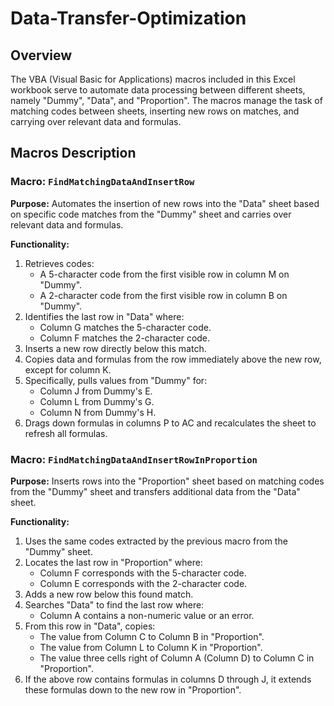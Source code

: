# Data-Transfer-Optimization
## Overview

The VBA (Visual Basic for Applications) macros included in this Excel workbook serve to automate data processing between different sheets, namely "Dummy", "Data", and "Proportion". The macros manage the task of matching codes between sheets, inserting new rows on matches, and carrying over relevant data and formulas.

## Macros Description

### Macro: `FindMatchingDataAndInsertRow`

**Purpose:** 
Automates the insertion of new rows into the "Data" sheet based on specific code matches from the "Dummy" sheet and carries over relevant data and formulas.

**Functionality:**

1. Retrieves codes:
   - A 5-character code from the first visible row in column M on "Dummy".
   - A 2-character code from the first visible row in column B on "Dummy".
2. Identifies the last row in "Data" where:
   - Column G matches the 5-character code.
   - Column F matches the 2-character code.
3. Inserts a new row directly below this match.
4. Copies data and formulas from the row immediately above the new row, except for column K.
5. Specifically, pulls values from "Dummy" for:
   - Column J from Dummy's E.
   - Column L from Dummy's G.
   - Column N from Dummy's H.
6. Drags down formulas in columns P to AC and recalculates the sheet to refresh all formulas.

### Macro: `FindMatchingDataAndInsertRowInProportion`

**Purpose:** 
Inserts rows into the "Proportion" sheet based on matching codes from the "Dummy" sheet and transfers additional data from the "Data" sheet.

**Functionality:**

1. Uses the same codes extracted by the previous macro from the "Dummy" sheet.
2. Locates the last row in "Proportion" where:
   - Column F corresponds with the 5-character code.
   - Column E corresponds with the 2-character code.
3. Adds a new row below this found match.
4. Searches "Data" to find the last row where:
   - Column A contains a non-numeric value or an error.
5. From this row in "Data", copies:
   - The value from Column C to Column B in "Proportion".
   - The value from Column L to Column K in "Proportion".
   - The value three cells right of Column A (Column D) to Column C in "Proportion".
6. If the above row contains formulas in columns D through J, it extends these formulas down to the new row in "Proportion".
